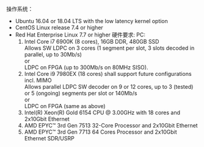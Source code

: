 操作系统：
- Ubuntu 16.04 or 18.04 LTS with the low latency kernel option
- CentOS Linux release 7.4 or higher
- Red Hat Enterprise Linux 7.7 or higher
硬件要求:
	PC:
	1. Intel Core i7 6900K (8 cores), 16GB DDR, 480GB SSD  
	    Allows SW LDPC on 3 cores (1 segment per slot, 3 slots decoded in parallel, up to 30Mb/s)  
	    or  
	    LDPC on FPGA (up to 300Mb/s on 80MHz SISO).
	2. Intel Core i9 7980EX (18 cores) shall support future configurations incl. MIMO  
	    Allows parallel LDPC SW decoder on 9 or 12 cores, up to 3 (tested) or 5 (ongoing) segments per slot or 140Mb/s  
	    or  
	    LDPC on FPGA (same as above)
	3. Intel(R) Xeon(R) Gold 6154 CPU @ 3.00GHz with 18 cores and 2x10Gbit Ethernet
	4. AMD EPYC™ 3rd Gen 7513 32-Core Processor and 2x10Gbit Ethernet
	5. AMD EPYC™ 3rd Gen 7713 64 Cores Processor and 2x10Gbit Ethernet
	SDR/USRP
	